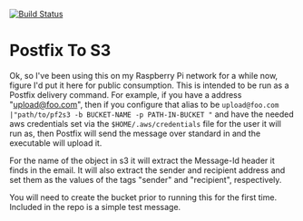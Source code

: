 [![Build Status](https://www.travis-ci.org/baldguysoftware/pf2s3.svg?branch=master)](https://www.travis-ci.org/baldguysoftware/pf2s3)

# Postfix To S3

Ok, so I've been using this on my Raspberry Pi network for a while now, figure
I'd put it here for public consumption. This is intended to be run as a Postfix
delivery command. For example, if you have a address "upload@foo.com", then if
you configure that alias to be `upload@foo.com |"path/to/pf2s3 -b BUCKET-NAME
-p PATH-IN-BUCKET "` and have the needed aws credentials set via the
`$HOME/.aws/credentials` file for the user it will run as, then Postfix will
send the message over standard in and the executable will upload it.

For the name of the object in s3 it will extract the Message-Id header it finds
in the email. It will also extract the sender and recipient address and set
them as the values of the tags "sender" and "recipient", respectively. 

You will need to create the bucket prior to running this for the first time.
Included in the repo is a simple test message.


